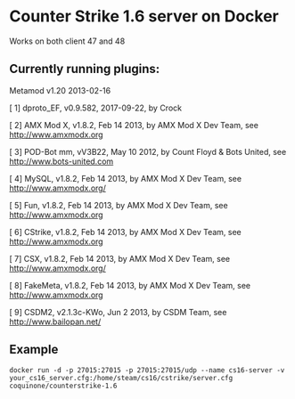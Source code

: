 # Counter Strike 1.6 server on Docker

Works on both client 47 and 48



## Currently running plugins:

Metamod v1.20  2013-02-16

 [  1] dproto_EF, v0.9.582, 2017-09-22, by Crock
 
 [  2] AMX Mod X, v1.8.2, Feb 14 2013, by AMX Mod X Dev Team, see http://www.amxmodx.org
 
 [  3] POD-Bot mm, vV3B22, May 10 2012, by Count Floyd & Bots United, see http://www.bots-united.com
 
 [  4] MySQL, v1.8.2, Feb 14 2013, by AMX Mod X Dev Team, see http://www.amxmodx.org/
 
 [  5] Fun, v1.8.2, Feb 14 2013, by AMX Mod X Dev Team, see http://www.amxmodx.org
 
 [  6] CStrike, v1.8.2, Feb 14 2013, by AMX Mod X Dev Team, see http://www.amxmodx.org
 
 [  7] CSX, v1.8.2, Feb 14 2013, by AMX Mod X Dev Team, see http://www.amxmodx.org/
 
 [  8] FakeMeta, v1.8.2, Feb 14 2013, by AMX Mod X Dev Team, see http://www.amxmodx.org
 
 [  9] CSDM2, v2.1.3c-KWo, Jun  2 2013, by CSDM Team, see http://www.bailopan.net/
 

## Example
```
docker run -d -p 27015:27015 -p 27015:27015/udp --name cs16-server -v your_cs16_server.cfg:/home/steam/cs16/cstrike/server.cfg coquinone/counterstrike-1.6
```
